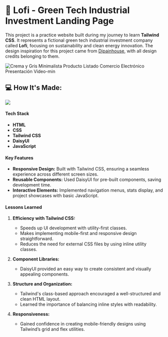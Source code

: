 # 🍃 Lofi - Green Tech Industrial Investment Landing Page

This project is a practice website built during my journey to learn **Tailwind CSS**. It represents a fictional green tech industrial investment company called **Lofi**, focusing on sustainability and clean energy innovation. The design inspiration for this project came from [Dipainhouse](https://www.dipainhouse.com/), with all design credits belonging to them. 

![Crema y Gris Minimalista Producto Listado  Comercio Electrónico Presentación Video-min](https://github.com/user-attachments/assets/ebc5792a-2d70-4521-8d86-11993e659545)

## 💻  How It's Made:

<img src="https://img.shields.io/badge/Tailwind_CSS-38B2AC?style=for-the-badge&logo=tailwind-css&logoColor=white" />

#### Tech Stack
- **HTML**
- **CSS**
- **Tailwind CSS**
- **DaisyUI**
- **JavaScript**

#### Key Features
- **Responsive Design:** Built with Tailwind CSS, ensuring a seamless experience across different screen sizes.
- **Reusable Components:** Used DaisyUI for pre-built components, saving development time.
- **Interactive Elements:** Implemented navigation menus, stats display, and project showcases with basic JavaScript.

#### Lessons Learned
1. **Efficiency with Tailwind CSS:**
   - Speeds up UI development with utility-first classes.
   - Makes implementing mobile-first and responsive design straightforward.
   - Reduces the need for external CSS files by using inline utility classes.
   
2. **Component Libraries:**
   - DaisyUI provided an easy way to create consistent and visually appealing components.

3. **Structure and Organization:**
   - Tailwind's class-based approach encouraged a well-structured and clean HTML layout.
   - Learned the importance of balancing inline styles with readability.

4. **Responsiveness:**
   - Gained confidence in creating mobile-friendly designs using Tailwind’s grid and flex utilities.

